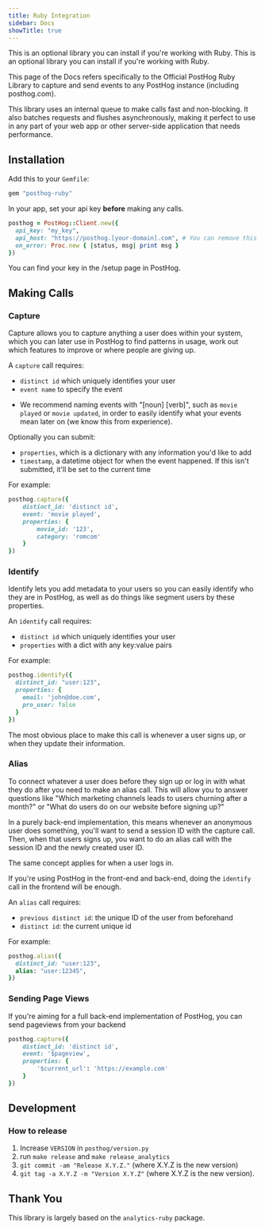 ```yaml
---
title: Ruby Integration
sidebar: Docs
showTitle: true
---
```


This is an optional library you can install if you're working with Ruby. This is an optional library you can install if you're working with Ruby. 

This page of the Docs refers specifically to the Official PostHog Ruby Library to capture and send events to any PostHog instance (including posthog.com).

This library uses an internal queue to make calls fast and non-blocking. It also batches requests and flushes asynchronously, making it perfect to use in any part of your web app or other server-side application that needs performance.

## Installation 

Add this to your `Gemfile`:

```ruby
gem "posthog-ruby"
```

In your app, set your api key **before** making any calls.

```ruby
posthog = PostHog::Client.new({
  api_key: "my_key",
  api_host: "https://posthog.[your-domain].com", # You can remove this line if you're using app.posthog.com
  on_error: Proc.new { |status, msg| print msg }
})
```

You can find your key in the /setup page in PostHog.

## Making Calls

### Capture

Capture allows you to capture anything a user does within your system, which you can later use in PostHog to find patterns in usage, work out which features to improve or where people are giving up.

A `capture` call requires:
 - `distinct id` which uniquely identifies your user
 - `event name` to specify the event
  * We recommend naming events with "[noun] [verb]", such as `movie played` or `movie updated`, in order to easily identify what your events mean later on (we know this from experience).

Optionally you can submit:
- `properties`, which is a dictionary with any information you'd like to add
- `timestamp`, a datetime object for when the event happened. If this isn't submitted, it'll be set to the current time

For example:
```ruby
posthog.capture({
    distinct_id: 'distinct id',
    event: 'movie played',
    properties: {
        movie_id: '123',
        category: 'romcom'
    }
})
```

### Identify
Identify lets you add metadata to your users so you can easily identify who they are in PostHog, as well as do things 
like segment users by these properties.

An `identify` call requires:
- `distinct id` which uniquely identifies your user
- `properties` with a dict with any key:value pairs 

For example:
```ruby
posthog.identify({
  distinct_id: "user:123",
  properties: {
    email: 'john@doe.com',
    pro_user: false
  }
})
```

The most obvious place to make this call is whenever a user signs up, or when they update their information.

### Alias

To connect whatever a user does before they sign up or log in with what they do after you need to make an alias call. This will allow you to answer questions like "Which marketing channels leads to users churning after a month?" or "What do users do on our website before signing up?"

In a purely back-end implementation, this means whenever an anonymous user does something, you'll want to send a session ID with the capture call. Then, when that users signs up, you want to do an alias call with the session ID and the newly created user ID.

The same concept applies for when a user logs in.

If you're using PostHog in the front-end and back-end, doing the `identify` call in the frontend will be enough.

An `alias` call requires:
- `previous distinct id`: the unique ID of the user from beforehand
- `distinct id`: the current unique id

For example:
```ruby
posthog.alias({
  distinct_id: "user:123",
  alias: "user:12345",
})
```

### Sending Page Views

If you're aiming for a full back-end implementation of PostHog, you can send pageviews from your backend

```ruby
posthog.capture({
    distinct_id: 'distinct id',
    event: '$pageview',
    properties: {
        '$current_url': 'https://example.com'
    }
})
```

## Development

### How to release
1. Increase `VERSION` in `posthog/version.py`
2. run `make release` and `make release_analytics`
3. `git commit -am "Release X.Y.Z."` (where X.Y.Z is the new version)
4. `git tag -a X.Y.Z -m "Version X.Y.Z"` (where X.Y.Z is the new version).

## Thank You

This library is largely based on the `analytics-ruby` package.
